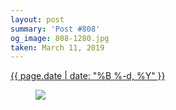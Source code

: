 ```yaml
---
layout: post
summary: 'Post #808'
og_image: 808-1280.jpg
taken: March 11, 2019
---
```


<div class="post">
 <time>
  <a href="/808">
   {{ page.date | date: "%B %-d, %Y" }}
  </a>
 </time>
 <a href="/808">
  <figure data-taken="3/11/2019">
   <img sizes="(min-width: 700px) 50vw, calc(100vw - 2rem)" src="{{ site.assets_url }}/808-640.jpg" srcset="{{ site.assets_url }}/808-320.jpg 320w, {{ site.assets_url }}/808-640.jpg 640w, {{ site.assets_url }}/808-960.jpg 960w, {{ site.assets_url }}/808-1280.jpg 1280w"/>
  </figure>
 </a>
</div>
